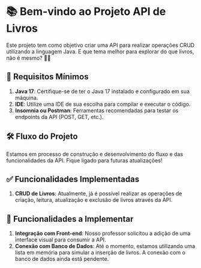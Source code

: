 # 📚 Bem-vindo ao Projeto API de Livros

Este projeto tem como objetivo criar uma API para realizar operações CRUD utilizando a linguagem Java. E que tema melhor para explorar do que livros, não é mesmo? 📖😄

## 🚀 Requisitos Mínimos

1. **Java 17**: Certifique-se de ter o Java 17 instalado e configurado em sua máquina.
2. **IDE**: Utilize uma IDE de sua escolha para compilar e executar o código.
3. **Insomnia ou Postman**: Ferramentas recomendadas para testar os endpoints da API (POST, GET, etc.).

## 🛠️ Fluxo do Projeto

Estamos em processo de construção e desenvolvimento do fluxo e das funcionalidades da API. Fique ligado para futuras atualizações!

## ✅ Funcionalidades Implementadas

1. **CRUD de Livros**: Atualmente, já é possível realizar as operações de criação, leitura, atualização e exclusão de livros através da API.

## 🔧 Funcionalidades a Implementar

1. **Integração com Front-end**: Nosso professor solicitou a adição de uma interface visual para consumir a API.
2. **Conexão com Banco de Dados**: Até o momento, estamos utilizando uma lista em memória para simular a inserção de livros. A conexão com o banco de dados ainda está pendente.
